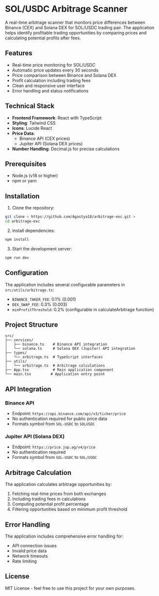 # SOL/USDC Arbitrage Scanner

A real-time arbitrage scanner that monitors price differences between Binance (CEX) and Solana DEX for SOL/USDC trading pair. The application helps identify profitable trading opportunities by comparing prices and calculating potential profits after fees.

## Features

- Real-time price monitoring for SOL/USDC
- Automatic price updates every 30 seconds
- Price comparison between Binance and Solana DEX
- Profit calculation including trading fees
- Clean and responsive user interface
- Error handling and status notifications

## Technical Stack

- **Frontend Framework**: React with TypeScript
- **Styling**: Tailwind CSS
- **Icons**: Lucide React
- **Price Data**: 
  - Binance API (CEX prices)
  - Jupiter API (Solana DEX prices)
- **Number Handling**: Decimal.js for precise calculations

## Prerequisites

- Node.js (v18 or higher)
- npm or yarn

## Installation

1. Clone the repository:
```bash
git clone < https://github.com/Agastya18/arbitrage-exc.git >
cd arbitrage-exc
```

2. Install dependencies:
```bash
npm install
```

3. Start the development server:
```bash
npm run dev
```

## Configuration

The application includes several configurable parameters in `src/utils/arbitrage.ts`:

- `BINANCE_TAKER_FEE`: 0.1% (0.001)
- `DEX_SWAP_FEE`: 0.3% (0.003)
- `minProfitThreshold`: 0.2% (configurable in calculateArbitrage function)

## Project Structure

```
src/
├── services/
│   ├── binance.ts    # Binance API integration
│   └── solana.ts     # Solana DEX (Jupiter) API integration
├── types/
│   └── arbitrage.ts  # TypeScript interfaces
├── utils/
│   └── arbitrage.ts  # Arbitrage calculations
├── App.tsx           # Main application component
└── main.tsx         # Application entry point
```

## API Integration

### Binance API
- Endpoint: `https://api.binance.com/api/v3/ticker/price`
- No authentication required for public price data
- Formats symbol from `SOL-USDC` to `SOLUSDC`

### Jupiter API (Solana DEX)
- Endpoint: `https://price.jup.ag/v4/price`
- No authentication required
- Formats symbol from `SOL-USDC` to `SOL/USDC`

## Arbitrage Calculation

The application calculates arbitrage opportunities by:
1. Fetching real-time prices from both exchanges
2. Including trading fees in calculations
3. Computing potential profit percentage
4. Filtering opportunities based on minimum profit threshold

## Error Handling

The application includes comprehensive error handling for:
- API connection issues
- Invalid price data
- Network timeouts
- Rate limiting



## License

MIT License - feel free to use this project for your own purposes.
